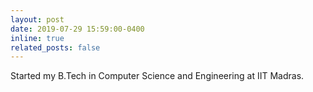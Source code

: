 ```yaml
---
layout: post
date: 2019-07-29 15:59:00-0400
inline: true
related_posts: false
---
```


Started my B.Tech in Computer Science and Engineering at IIT Madras.
